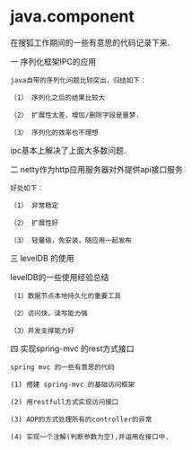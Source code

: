 # java.component
在搜狐工作期间的一些有意思的代码记录下来.

一 序列化框架IPC的应用 

    java自带的序列化问题比较突出，归结如下：
    
    （1） 序列化之后的结果比较大
    
    （2） 扩展性太差，增加/删除字段是噩梦.
    
    （3） 序列化的效率也不理想
  
  ipc基本上解决了上面大多数问题.

二  netty作为http应用服务器对外提供api接口服务

    好处如下：
    
    （1） 非常稳定
    
    （2） 扩展性好
    
    （3） 轻量级，免安装，随应用一起发布
    
    
三 levelDB 的使用

  levelDB的一些使用经验总结
  
    （1）数据节点本地持久化的重要工具
    
    （2）访问快，读写能力强
    
    （3）并发支撑能力好
    
    
四 实现spring-mvc 的rest方式接口
    
    spring mvc 的一些有意思的代码
    
    (1) 搭建 spring-mvc 的基础访问框架
    
    (2) 用restfull方式实现访问接口
    
    (3) AOP的方式处理所有的controller的异常 
    
    (4) 实现一个注解(判断参数为空),并运用在接口中.
    

    
